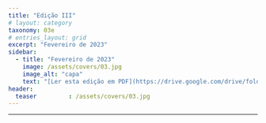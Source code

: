 ```yaml
---
title: "Edição III"
# layout: category
taxonomy: 03e
# entries_layout: grid
excerpt: "Fevereiro de 2023"
sidebar:
  - title: "Fevereiro de 2023"
    image: /assets/covers/03.jpg
    image_alt: "capa"
    text: "[Ler esta edição em PDF](https://drive.google.com/drive/folders/1VLdTF70nA90paDFgnGAW3SXzm_IGp2ZS)"
header:
  teaser         : /assets/covers/03.jpg
---
```


---